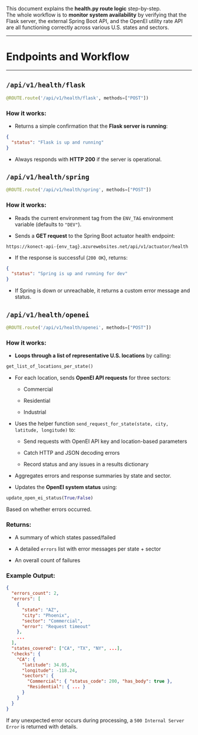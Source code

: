 
This document explains the **health.py route logic** step-by-step.  
The whole workflow is to **monitor system availability** by verifying that the Flask server, the external Spring Boot API, and the OpenEI utility rate API are all functioning correctly across various U.S. states and sectors.

---

# Endpoints and Workflow

---

## `/api/v1/health/flask`

```python
@ROUTE.route('/api/v1/health/flask', methods=["POST"])
```

### How it works:

- Returns a simple confirmation that the **Flask server is running**:

```json
{
  "status": "Flask is up and running"
}
```

- Always responds with **HTTP 200** if the server is operational.

## `/api/v1/health/spring`

```python
@ROUTE.route('/api/v1/health/spring', methods=["POST"])
```
### How it works:

- Reads the current environment tag from the `ENV_TAG` environment variable (defaults to `"DEV"`).

- Sends a **GET request** to the Spring Boot actuator health endpoint:

```http
https://konect-api-{env_tag}.azurewebsites.net/api/v1/actuator/health
```

- If the response is successful (`200 OK`), returns:

```json
{
  "status": "Spring is up and running for dev"
}
```

- If Spring is down or unreachable, it returns a custom error message and status.

## `/api/v1/health/openei`

```python
@ROUTE.route('/api/v1/health/openei', methods=["POST"])
```

### How it works:

- **Loops through a list of representative U.S. locations** by calling:

```python
get_list_of_locations_per_state()
```

- For each location, sends **OpenEI API requests** for three sectors:
    
    - Commercial
    
    - Residential
    
    - Industrial

- Uses the helper function `send_request_for_state(state, city, latitude, longitude)` to:
    
    - Send requests with OpenEI API key and location-based parameters
    
    - Catch HTTP and JSON decoding errors
    
    - Record status and any issues in a results dictionary

- Aggregates errors and response summaries by state and sector.

- Updates the **OpenEI system status** using:

```python
update_open_ei_status(True/False)
```

Based on whether errors occurred.

### Returns:

- A summary of which states passed/failed

- A detailed `errors` list with error messages per state + sector

- An overall count of failures


### Example Output:

```json
{
  "errors_count": 2,
  "errors": [
    {
      "state": "AZ",
      "city": "Phoenix",
      "sector": "Commercial",
      "error": "Request timeout"
    },
    ...
  ],
  "states_covered": ["CA", "TX", "NY", ...],
  "checks": {
    "CA": {
      "latitude": 34.05,
      "longitude": -118.24,
      "sectors": {
        "Commercial": { "status_code": 200, "has_body": true },
        "Residential": { ... }
      }
    }
  }
}
```

If any unexpected error occurs during processing, a `500 Internal Server Error` is returned with details.